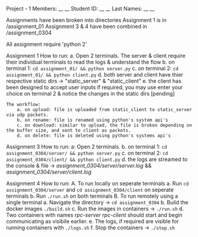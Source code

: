 Project - 1
Members: __ __
Student ID: __ __
Last Names: __ __

Assignments have been broken into directories
Assignment 1 is in /assignment_01
Assignment 3 & 4 have been combined in /assignment_0304

All assignment require 'python 2'

Assignment 1
    How to run:
        a. Open 2 terminals. The server & client require their individual terminals to read the logs & understand the flow
        b. on terminal 1: `cd assignment_01/ && python server.py`
        c. on terminal 2: `cd assignment_01/ && python client.py`
        d. both server and client have thier respective static dirs -> "static_server" & "static_client"
        e. the client has been designed to accept user inputs if required, you may use enter your choice on terminal 2 & notice the changes in the static dirs [pending]
    
    The workflow:
        a. on upload: file is uploaded from static_client to static_server via udp packets.
        b. on rename: file is renamed using python's system api's
        c. on download: similar to upload, the file is broken depending on the buffer size, and sent to client as packets.
        d. on delete: file is deleted using python's systems api's

Assignment 3
    How to run:
        a: Open 2 terminals.
        b. on terminal 1: `cd assignment_0304/server/ && python server.py`
        c. on terminal 2: `cd assignment_0304/client/ && python client.py`
        d. the logs are streamed to the console & file -> *assignment_0304/server/server.log* && *assignment_0304/server/client.log*

Assignment 4
    How to run:
        A. To run locally on seperate terminals
            a. Run `cd assignment_0304/server` and `cd assignment_0304/client` on seperate terminals
            b. Run `./run.sh` on both terminals
        B. To run remotely using a single terminal
            a. Navigate the directory -> `cd assignment_0304`
            b. Build the docker images `./build.sh`
            c. Run the images in containers -> `./run.sh`
            d. Two containers with names *rpc-server* *rpc-client* should start and begin communicating as visibile earlier.
            e. The logs, if required are visible for running containers with `./logs.sh`
            f. Stop the containers -> `./stop.sh`